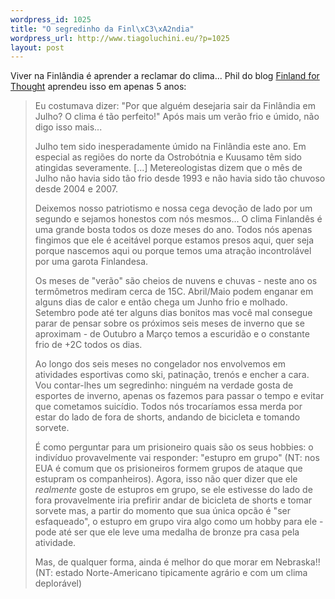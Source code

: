 ```yaml
--- 
wordpress_id: 1025
title: "O segredinho da Finl\xC3\xA2ndia"
wordpress_url: http://www.tiagoluchini.eu/?p=1025
layout: post
---
```

Viver na Finlândia é aprender a reclamar do clima... Phil do blog <a href="http://www.finlandforthought.net/2008/07/19/finlands-little-secret-no-one-actually-likes-winter-sports/" target="_blank">Finland for Thought</a> aprendeu isso em apenas 5 anos:
<blockquote>Eu costumava dizer: "Por que alguém desejaria sair da Finlândia em Julho? O clima é tão perfeito!" Após mais um verão frio e úmido, não digo isso mais...

Julho tem sido inesperadamente úmido na Finlândia este ano. Em especial as regiões do norte da Ostrobótnia e Kuusamo têm sido atingidas severamente. [...] Metereologistas dizem que o mês de Julho não havia sido tão frio desde 1993 e não havia sido tão chuvoso desde 2004 e 2007.

Deixemos nosso patriotismo e nossa cega devoção de lado por um segundo e sejamos honestos com nós mesmos... O clima Finlandês é uma grande bosta todos os doze meses do ano. Todos nós apenas fingimos que ele é aceitável porque estamos presos aqui, quer seja porque nascemos aqui ou porque temos uma atração incontrolável por uma garota Finlandesa.

Os meses de "verão" são cheios de nuvens e chuvas - neste ano os termômetros mediram cerca de 15C. Abril/Maio podem enganar em alguns dias de calor e então chega um Junho frio e molhado. Setembro pode até ter alguns dias bonitos mas você mal consegue parar de pensar sobre os próximos seis meses de inverno que se aproximam - de Outubro a Março temos a escuridão e o constante frio de +2C todos os dias.

Ao longo dos seis meses no congelador nos envolvemos em atividades esportivas como ski, patinação, trenós e encher a cara. Vou contar-lhes um segredinho: ninguém na verdade gosta de esportes de inverno, apenas os fazemos para passar o tempo e evitar que cometamos suicídio. Todos nós trocaríamos essa merda por estar do lado de fora de shorts, andando de bicicleta e tomando sorvete.

É como perguntar para um prisioneiro quais são os seus hobbies: o indivíduo provavelmente vai responder: "estupro em grupo" (NT: nos EUA é comum que os prisioneiros formem grupos de ataque que estupram os companheiros). Agora, isso não quer dizer que ele <em>realmente </em>goste de estupros em grupo, se ele estivesse do lado de fora provavelmente iria prefirir andar de bicicleta de shorts e tomar sorvete mas, a partir do momento que sua única opcão é "ser esfaqueado", o estupro em grupo vira algo como um hobby para ele - pode até ser que ele leve uma medalha de bronze pra casa pela atividade.

Mas, de qualquer forma, ainda é melhor do que morar em Nebraska!! (NT: estado Norte-Americano tipicamente agrário e com um clima deplorável)</blockquote>
